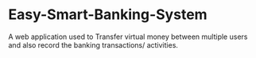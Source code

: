 # Easy-Smart-Banking-System
A web application used to Transfer virtual money between multiple users and also record the banking transactions/ activities.
